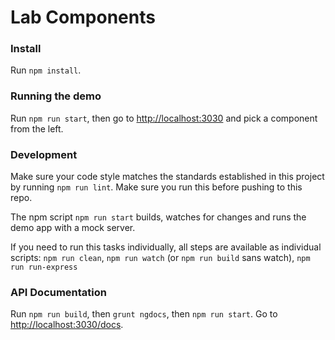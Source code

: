 # Lab Components

### Install
Run `npm install`.

### Running the demo
Run `npm run start`, then go to [http://localhost:3030](http://localhost:3030) and pick a component from the left.

### Development

Make sure your code style matches the standards established in this project by running `npm run lint`. Make sure you run this before pushing to this repo.

The npm script `npm run start` builds, watches for changes and runs the demo app with a mock server.

If you need to run this tasks individually, all steps are available as individual scripts: 
`npm run clean`, `npm run watch` (or `npm run build` sans watch), `npm run run-express`

### API Documentation
Run `npm run build`, then `grunt ngdocs`, then `npm run start`. Go to [http://localhost:3030/docs](http://localhost:3030/docs).  
